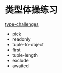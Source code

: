 # 类型体操练习

[type-challenges](https://github.com/type-challenges/type-challenges)

- pick
- readonly
- tuple-to-object
- first
- tuple-length
- exclude
- awaited
